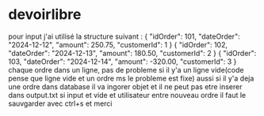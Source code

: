 # devoirlibre
pour input j'ai utilisé la structure suivant :
 { "idOrder": 101, "dateOrder": "2024-12-12", "amount": 250.75, "customerId": 1 }
  { "idOrder": 102, "dateOrder": "2024-12-13", "amount": 180.50, "customerId": 2 }
  { "idOrder": 103, "dateOrder": "2024-12-14", "amount": -320.00, "customerId": 3 }
chaque ordre dans un ligne, pas de probleme si il y'a un ligne vide(code pense que ligne vide et un ordre ms le probleme est fixe)
aussi si il y'a deja une ordre dans database il va ingorer objet et il ne peut pas etre inserer dans output.txt
si input et vide et utilisateur entre nouveau ordre il faut le sauvgarder avec ctrl+s et merci
